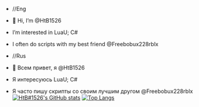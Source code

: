 - //Eng
- 👋 Hi, I’m @HtB1526
- I’m interested in LuaU; C#
- I often do scripts with my best friend @Freebobux228rblx

- //Rus
- 👋 Всем привет, я @HtB1526
- Я интересуюсь LuaU; C#
- Я часто пишу скрипты со своим лучшим другом @Freebobux228rblx
[![HtB#1526's GitHub stats](https://github-readme-stats.vercel.app/api?username=HtB1526&show_icons=true&layout=compact&theme=dark)](https://github.com/HtB1526)
[![Top Langs](https://github-readme-stats.vercel.app/api/top-langs/?username=HtB1526&layout=compact&theme=dark)](https://github.com/HtB1526)
